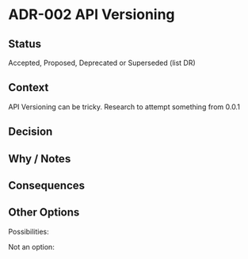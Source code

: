 # ADR-002 API Versioning

## Status

Accepted, Proposed, Deprecated or Superseded (list DR)

## Context

API Versioning can be tricky. Research to attempt something from 0.0.1

## Decision



## Why / Notes



## Consequences



## Other Options

Possibilities:

Not an option:

